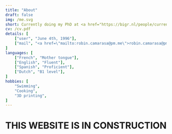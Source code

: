 ```yaml
---
title: "About"
draft: false
img: /me.svg
short: Currently doing my PhD at <a href="https://bigr.nl/people/current-members/">ErasmusMC</a>, The Netherlands, I obtained a master of science in 2020 from <a href="https://www.mines-stetienne.fr/">Ecole des Mines de Saint-Etienne</a>, France.
cv: /cv.pdf
details: [
    ["user", "June 4th, 1996"], 
    ["mail", "<a href=\"mailto:robin.camarasa@pm.me\">robin.camarasa@pm.me</a>"]
]
languages: [
    ["French", "Mother tongue"],
    ["English", "Fluent"],
    ["Spanish", "Proficient"],
    ["Dutch", "B1 level"],
]
hobbies: [
    "Swimming",
    "Cooking",
    "3D printing",
]
---
```


# THIS WEBSITE IS IN CONSTRUCTION
